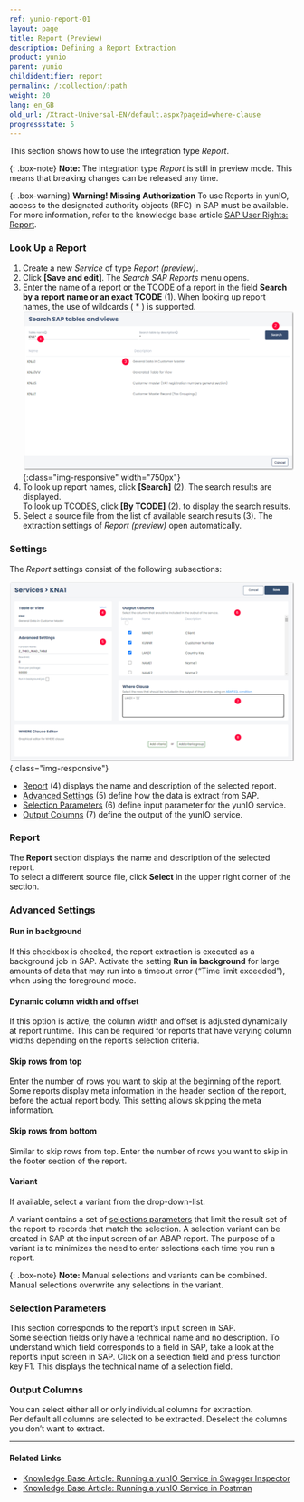 ```yaml
---
ref: yunio-report-01
layout: page
title: Report (Preview)
description: Defining a Report Extraction
product: yunio
parent: yunio
childidentifier: report
permalink: /:collection/:path
weight: 20
lang: en_GB
old_url: /Xtract-Universal-EN/default.aspx?pageid=where-clause
progressstate: 5
---
```


This section shows how to use the integration type *Report*. 

{: .box-note}
**Note:** The integration type *Report* is still in preview mode. This means that breaking changes can be released any time. 

{: .box-warning}
**Warning!** **Missing Authorization**
To use Reports in yunIO, access to the designated authority objects (RFC) in SAP must be available.
For more information, refer to the knowledge base article [SAP User Rights: Report](https://kb.theobald-software.com/sap/authority-objects-sap-user-rights#report).

### Look Up a Report

1. Create a new *Service* of type *Report (preview)*. 
2. Click **[Save and edit]**. The *Search SAP Reports* menu opens.
3. Enter the name of a report or the TCODE of a report in the field **Search by a report name or an exact TCODE** (1). When looking up report names, the use of wildcards ( * ) is supported.
![SAP-Table-or-Views](/img/content/yunio/Search-table-view.png){:class="img-responsive" width="750px"}
4. To look up report names, click **[Search]** (2). The search results are displayed.<br>
To look up TCODES, click **[By TCODE]** (2). to display the search results.
5. Select a source file from the list of available search results (3). 
The extraction settings of *Report (preview)* open automatically.<br>

### Settings
The *Report* settings consist of the following subsections:

![yunIO-table](/img/content/yunio/table-settings.png){:class="img-responsive"}

- [Report](#report) (4) displays the name and description of the selected report.
- [Advanced Settings](#advanced-settings) (5) define how the data is extract from SAP.
- [Selection Parameters](#selection-parameters) (6) define input parameter for the yunIO service.
- [Output Columns](#output-columns) (7) define the output of the yunIO service.

### Report

The **Report** section displays the name and description of the selected report.<br>
To select a different source file, click **Select** in the upper right corner of the section.

### Advanced Settings

#### Run in background
If this checkbox is checked, the report extraction is executed as a background job in SAP. 
Activate the setting **Run in background** for large amounts of data that may run into a timeout error (“Time limit exceeded”), when using the foreground mode.

#### Dynamic column width and offset
If this option is active, the column width and offset is adjusted dynamically at report runtime. 
This can be required for reports that have varying column widths depending on the report’s selection criteria.

#### Skip rows from top
Enter the number of rows you want to skip at the beginning of the report. 
Some reports display meta information in the header section of the report, before the actual report body. 
This setting allows skipping the meta information.

#### Skip rows from bottom

Similar to skip rows from top. Enter the number of rows you want to skip in the footer section of the report.

#### Variant

If available, select a variant from the drop-down-list.<br>

A variant contains a set of [selections parameters](#selection-parameters) that limit the result set of the report to records that match the selection.
A selection variant can be created in SAP at the input screen of an ABAP report. 
The purpose of a variant is to minimizes the need to enter selections each time you run a report.

{: .box-note}
**Note:** Manual selections and variants can be combined. Manual selections overwrite any selections in the variant.

### Selection Parameters
This section corresponds to the report’s input screen in SAP. <br>
Some selection fields only have a technical name and no description. 
To understand which field corresponds to a field in SAP, take a look at the report’s input screen in SAP. 
Click on a selection field and press function key F1. 
This displays the technical name of a selection field.

### Output Columns

You can select either all or only individual columns for extraction. <br>
Per default all columns are selected to be extracted. 
Deselect the columns you don’t want to extract.

*****
#### Related Links
- [Knowledge Base Article: Running a yunIO Service in Swagger Inspector](https://kb.theobald-software.com/yunio/running-a-yunio-service-in-swagger-inspector)
- [Knowledge Base Article: Running a yunIO Service in Postman](https://kb.theobald-software.com/yunio/running-a-yunio-service-in-postman)